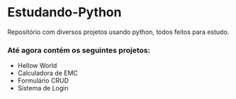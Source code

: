 
# Estudando-Python

Repositório com diversos projetos usando python, todos feitos para estudo.

### Até agora contém os seguintes projetos:
  
  - Hellow World
  - Calculadora de EMC
  - Formulário CRUD
  - Sistema de Login
